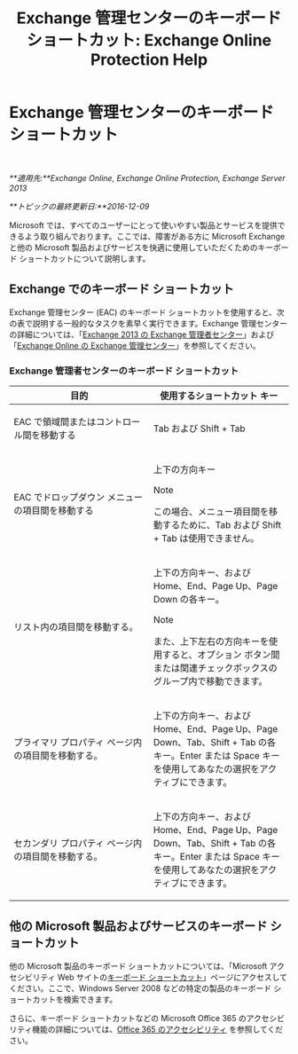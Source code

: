 ﻿---
title: 'Exchange 管理センターのキーボード ショートカット: Exchange Online Protection Help'
TOCTitle: Exchange 管理センターのキーボード ショートカット
ms:assetid: 146b2b52-1ef8-4606-991a-4cf4da694970
ms:mtpsurl: https://technet.microsoft.com/ja-jp/library/JJ150484(v=EXCHG.150)
ms:contentKeyID: 48269197
ms.date: 05/22/2018
mtps_version: v=EXCHG.150
ms.translationtype: HT
---

# Exchange 管理センターのキーボード ショートカット

 

_**適用先:**Exchange Online, Exchange Online Protection, Exchange Server 2013_

_**トピックの最終更新日:**2016-12-09_

Microsoft では、すべてのユーザーにとって使いやすい製品とサービスを提供できるよう取り組んでおります。ここでは、障害がある方に Microsoft Exchange と他の Microsoft 製品およびサービスを快適に使用していただくためのキーボード ショートカットについて説明します。

## Exchange でのキーボード ショートカット

Exchange 管理センター (EAC) のキーボード ショートカットを使用すると、次の表で説明する一般的なタスクを素早く実行できます。Exchange 管理センターの詳細については、「[Exchange 2013 の Exchange 管理者センター](exchange-admin-center-in-exchange-2013-exchange-2013-help.md)」および「[Exchange Online の Exchange 管理センター](https://technet.microsoft.com/ja-jp/library/jj200743\(v=exchg.150\))」を参照してください。

### Exchange 管理者センターのキーボード ショートカット

<table>
<colgroup>
<col style="width: 50%" />
<col style="width: 50%" />
</colgroup>
<thead>
<tr class="header">
<th>目的</th>
<th>使用するショートカット キー</th>
</tr>
</thead>
<tbody>
<tr class="odd">
<td><p>EAC で領域間またはコントロール間を移動する</p></td>
<td><p>Tab および Shift + Tab</p></td>
</tr>
<tr class="even">
<td><p>EAC でドロップダウン メニューの項目間を移動する</p></td>
<td><p>上下の方向キー</p>

> [!NOTE]
> この場合、メニュー項目間を移動するために、Tab および Shift + Tab は使用できません。


</td>
</tr>
<tr class="odd">
<td><p>リスト内の項目間を移動する。</p></td>
<td><p>上下の方向キー、および Home、End、Page Up、Page Down の各キー。</p>

> [!NOTE]
> また、上下左右の方向キーを使用すると、オプション ボタン間または関連チェックボックスのグループ内で移動できます。


</td>
</tr>
<tr class="even">
<td><p>プライマリ プロパティ ページ内の項目間を移動する。</p></td>
<td><p>上下の方向キー、および Home、End、Page Up、Page Down、Tab、Shift + Tab の各キー。Enter または Space キーを使用してあなたの選択をアクティブにできます。</p></td>
</tr>
<tr class="odd">
<td><p>セカンダリ プロパティ ページ内の項目間を移動する。</p></td>
<td><p>上下の方向キー、および Home、End、Page Up、Page Down、Tab、Shift + Tab の各キー。Enter または Space キーを使用してあなたの選択をアクティブにできます。</p></td>
</tr>
</tbody>
</table>


## 他の Microsoft 製品およびサービスのキーボード ショートカット

他の Microsoft 製品のキーボード ショートカットについては、「Microsoft アクセシビリティ Web サイトの[キーボード ショートカット](https://go.microsoft.com/fwlink/p/?linkid=248894)」ページにアクセスしてください。ここで、Windows Server 2008 などの特定の製品のキーボード ショートカットを検索できます。

さらに、キーボード ショートカットなどの Microsoft Office 365 のアクセシビリティ機能の詳細については、[Office 365 のアクセシビリティ](https://officepreview.microsoft.com/search/redir/ha102817204.aspx) を参照してください。

